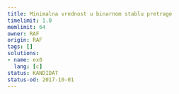 ```yaml
---
title: Minimalna vrednost u binarnom stablu pretrage
timelimit: 1.0
memlimit: 64
owner: RAF
origin: RAF
tags: []
solutions:
- name: ex0
  lang: [c]
status: KANDIDAT
status-od: 2017-10-01
---
```

